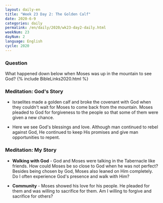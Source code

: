 ```yaml
---
layout: daily-en
title: "Week 23 Day 2: The Golden Calf"
date: 2020-6-9 
categories: daily
permalink: /en/daily/2020/wk23-day2-daily.html
weekNum: 23
dayNum: 2
language: English
cycle: 2020
---
```

### Question     
What happened down below when Moses was up in the mountain to see God?
{% include BibleLinks2020.html %} 

### Meditation: God's Story   
+ Israelites made a golden calf and broke the covenant with God when they couldn't wait for Moses to come back from the mountain. Moses pleaded to God for forgiveness to the people so that some of them were given a new chance. 

+ Here we see God's blessings and love. Although man continued to rebel against God, He continued to keep His promises and give man opportunities to repent. 

### Meditation: My Story   
+ **Walking with God** - God and Moses were talking in the Tabernacle like friends. How could Moses be so close to God when he was not perfect? Besides being chosen by God, Moses also leaned on Him completely. Do I often experience God's presence and walk with Him? 

+ **Community** - Moses showed his love for his people. He pleaded for them and was willing to sacrifice for them. Am I willing to forgive and sacrifice for others?
